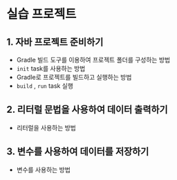 # 실습 프로젝트

## 1. 자바 프로젝트 준비하기

- Gradle 빌드 도구를 이용하여 프로젝트 폴더를 구성하는 방법
 - `init` task를 사용하는 방법
- Gradle로 프로젝트를 빌드하고 실행하는 방법
 - `build` , `run` task 실행
## 2. 리터럴 문법을 사용하여 데이터 출력하기

- 리터럴을 사용하는 방법

## 3. 변수를 사용하여 데이터를 저장하기

- 변수를 사용하는 방법